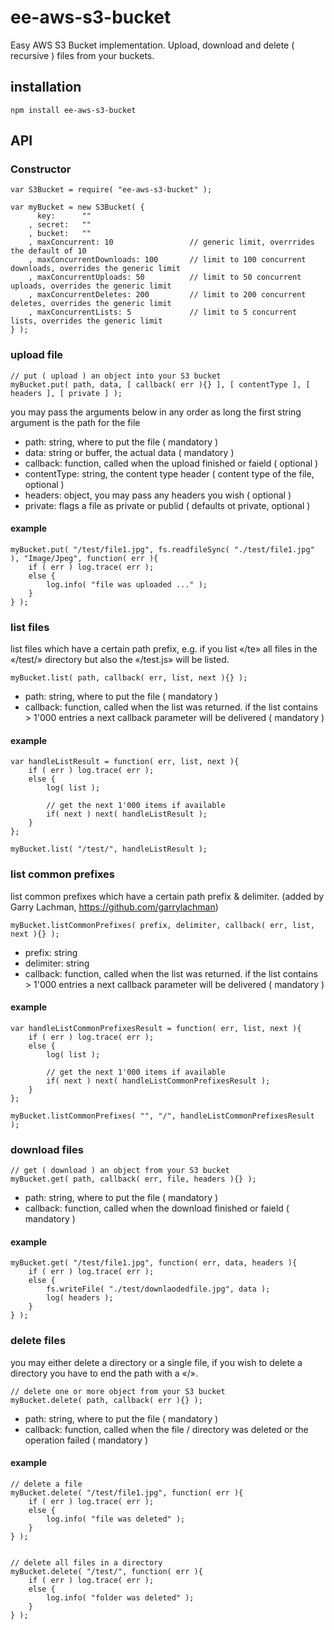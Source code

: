 # ee-aws-s3-bucket

Easy AWS S3 Bucket implementation. Upload, download and delete ( recursive ) files from your buckets.

## installation

	npm install ee-aws-s3-bucket

## API

### Constructor

	var S3Bucket = require( "ee-aws-s3-bucket" );

	var myBucket = new S3Bucket( {
		  key: 		""
		, secret: 	""
		, bucket: 	""
		, maxConcurrent: 10 				// generic limit, overrrides the default of 10
		, maxConcurrentDownloads: 100 		// limit to 100 concurrent downloads, overrides the generic limit
		, maxConcurrentUploads: 50 			// limit to 50 concurrent uploads, overrides the generic limit
		, maxConcurrentDeletes: 200 		// limit to 200 concurrent deletes, overrides the generic limit
		, maxConcurrentLists: 5 			// limit to 5 concurrent lists, overrides the generic limit
	} );


### upload file

	// put ( upload ) an object into your S3 bucket
	myBucket.put( path, data, [ callback( err ){} ], [ contentType ], [ headers ], [ private ] );

you may pass the arguments below in any order as long the first string argument is the path for the file

- path: string, where to put the file ( mandatory )
- data: string or buffer, the actual data ( mandatory )
- callback: function, called when the upload finished or faield ( optional )
- contentType: string, the content type header ( content type of the file, optional )
- headers: object, you may pass any headers you wish ( optional )
- private: flags a file as private or publid ( defaults ot private, optional ) 
	
	
#### example
	
	myBucket.put( "/test/file1.jpg", fs.readfileSync( "./test/file1.jpg" ), "Image/Jpeg", function( err ){
		if ( err ) log.trace( err );
		else {
			log.info( "file was uploaded ..." );
		}
	} );


### list files

list files which have a certain path prefix, e.g. if you list «/te» all files in the «/test/» directory but also the «/test.js» will be listed.

	myBucket.list( path, callback( err, list, next ){} );

- path: string, where to put the file ( mandatory )
- callback: function, called when the list was returned. if the list contains > 1'000 entries a next callback parameter will be delivered ( mandatory )  

#### example

	var handleListResult = function( err, list, next ){
		if ( err ) log.trace( err );
		else {
			log( list );

			// get the next 1'000 items if available
			if( next ) next( handleListResult );
		}
	};

	myBucket.list( "/test/", handleListResult );
    
    
### list common prefixes

list common prefixes which have a certain path prefix & delimiter. (added by Garry Lachman, https://github.com/garrylachman)

	myBucket.listCommonPrefixes( prefix, delimiter, callback( err, list, next ){} );

- prefix: string
- delimiter: string
- callback: function, called when the list was returned. if the list contains > 1'000 entries a next callback parameter will be delivered ( mandatory )  

#### example

	var handleListCommonPrefixesResult = function( err, list, next ){
		if ( err ) log.trace( err );
		else {
			log( list );

			// get the next 1'000 items if available
			if( next ) next( handleListCommonPrefixesResult );
		}
	};

	myBucket.listCommonPrefixes( "", "/", handleListCommonPrefixesResult );
    

### download files

	// get ( download ) an object from your S3 bucket
	myBucket.get( path, callback( err, file, headers ){} );

- path: string, where to put the file ( mandatory )
- callback: function, called when the download finished or faield ( mandatory )


#### example
	
	myBucket.get( "/test/file1.jpg", function( err, data, headers ){
		if ( err ) log.trace( err );
		else {
			fs.writeFile( "./test/downlaodedfile.jpg", data );
			log( headers );
		}
	} );


### delete files

you may either delete a directory or a single file, if you wish to delete a directory you have to end the path with a «/».

	// delete one or more object from your S3 bucket
	myBucket.delete( path, callback( err ){} );

- path: string, where to put the file ( mandatory )
- callback: function, called when the file / directory was deleted or the operation failed ( mandatory )


#### example
	
	// delete a file
	myBucket.delete( "/test/file1.jpg", function( err ){
		if ( err ) log.trace( err );
		else {
			log.info( "file was deleted" );
		}
	} );


	// delete all files in a directory
	myBucket.delete( "/test/", function( err ){
		if ( err ) log.trace( err );
		else {
			log.info( "folder was deleted" );
		}
	} );
